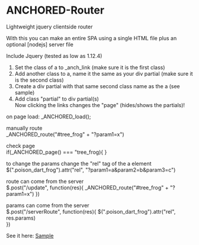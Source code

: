 # ANCHORED-Router
Lightweight jquery clientside router

With this you can make an entire SPA using a single HTML file plus an optional [nodejs] server file

Include Jquery (tested as low as 1.12.4)

1) Set the class of a to _anch_link (make sure it is the first class)
2) Add another class to a, name it the same as your div partial (make sure it is the second class)
3) Create a div partial with that same second class name as the a (see sample)
4) Add class "partial" to div partial(s)<br>
Now clicking the links changes the "page" (hides/shows the partials)! 

on page load:
_ANCHORED_load();

manually route<br>
_ANCHORED_route("#tree_frog" + "?param1=x")

check page<br>
if(_ANCHORED_page() === "tree_frog){
}

to change the params change the "rel" tag of the a element<br>
$(".poison_dart_frog").attr("rel", "?param1=a&param2=b&param3=c")

route can come from the server<br>
$.post("/update", function(res){
  _ANCHORED_route("#tree_frog" + "?param1=x")
})

params can come from the server<br>
$.post("/serverRoute", function(res){
  $(".poison_dart_frog").attr("rel", res.params)	
})

See it here:
<a href="https://dubioustunic.github.io/ANCHORED/sample.html">Sample</a>
